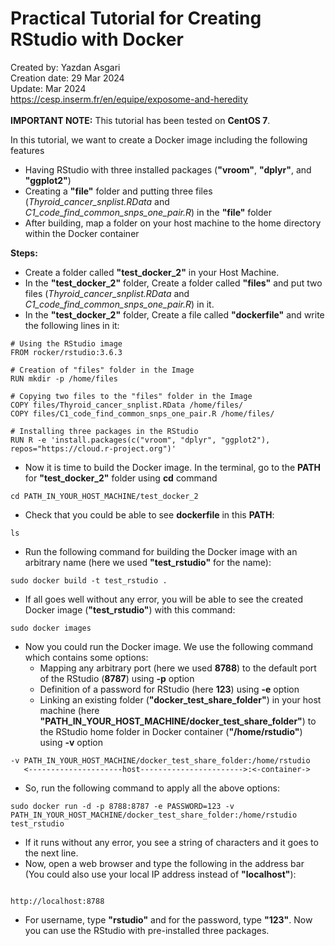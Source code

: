 # Practical Tutorial for Creating RStudio with Docker
Created by: Yazdan Asgari<br>
Creation date: 29 Mar 2024<br>
Update: Mar 2024<br>
https://cesp.inserm.fr/en/equipe/exposome-and-heredity
<br>
<br>
**IMPORTANT NOTE:** This tutorial has been tested on **CentOS 7**.

In this tutorial, we want to create a Docker image including the following features
* Having RStudio with three installed packages (**"vroom"**, **"dplyr"**, and **"ggplot2"**)
* Creating a **"file"** folder and putting three files (*Thyroid_cancer_snplist.RData* and *C1_code_find_common_snps_one_pair.R*) in the **"file"** folder
* After building, map a folder on your host machine to the home directory within the Docker container
  
**Steps:**
* Create a folder called **"test_docker_2"** in your Host Machine.
* In the **"test_docker_2"** folder, Create a folder called **"files"** and put two files (*Thyroid_cancer_snplist.RData* and *C1_code_find_common_snps_one_pair.R*) in it.
* In the **"test_docker_2"** folder, Create a file called **"dockerfile"** and write the following lines in it:
```
# Using the RStudio image
FROM rocker/rstudio:3.6.3

# Creation of "files" folder in the Image
RUN mkdir -p /home/files

# Copying two files to the "files" folder in the Image
COPY files/Thyroid_cancer_snplist.RData /home/files/
COPY files/C1_code_find_common_snps_one_pair.R /home/files/

# Installing three packages in the RStudio
RUN R -e 'install.packages(c("vroom", "dplyr", "ggplot2"), repos="https://cloud.r-project.org")'
```
* Now it is time to build the Docker image. In the terminal, go to the **PATH** for **"test_docker_2"** folder using **cd** command
~~~
cd PATH_IN_YOUR_HOST_MACHINE/test_docker_2
~~~

* Check that you could be able to see **dockerfile** in this **PATH**:
~~~
ls
~~~
* Run the following command for building the Docker image with an arbitrary name (here we used **"test_rstudio"** for the name):
~~~
sudo docker build -t test_rstudio .
~~~
* If all goes well without any error, you will be able to see the created Docker image (**"test_rstudio"**) with this command:
~~~
sudo docker images
~~~
* Now you could run the Docker image. We use the following command which contains some options:
  * Mapping any arbitrary port (here we used **8788**) to the default port of the RStudio (**8787**) using **-p** option
  * Definition of a password for RStudio (here **123**) using **-e** option
  * Linking an existing folder (**"docker_test_share_folder"**) in your host machine (here **"PATH_IN_YOUR_HOST_MACHINE/docker_test_share_folder"**) to the RStudio home folder in Docker container (**"/home/rstudio"**) using **-v** option
~~~
-v PATH_IN_YOUR_HOST_MACHINE/docker_test_share_folder:/home/rstudio
   <---------------------host----------------------->:<-container->
~~~
* So, run the following command to apply all the above options:
~~~
sudo docker run -d -p 8788:8787 -e PASSWORD=123 -v PATH_IN_YOUR_HOST_MACHINE/docker_test_share_folder:/home/rstudio test_rstudio
~~~
* If it runs without any error, you see a string of characters and it goes to the next line.
* Now, open a web browser and type the following in the address bar (You could also use your local IP address instead of **"localhost"**):
```

http://localhost:8788
```
* For username, type **"rstudio"** and for the password, type **"123"**. Now you can use the RStudio with pre-installed three packages.
